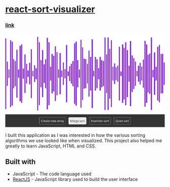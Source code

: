 # [react-sort-visualizer](https://sortingvisualizer2.herokuapp.com/)
### [link](https://sortingvisualizer2.herokuapp.com/)

[![banner](data/sort.gif)](https://sortingvisualizer2.herokuapp.com/)

I built this application as I was interested in how the various sorting algorithms we use looked like when visualized. This project also helped me greatly to learn JavaScript, HTML and CSS.

  ## Built with
  - JavaScript - The code language used
  - [ReactJS](https://reactjs.org/) - JavaScript library used to build the user interface
 
